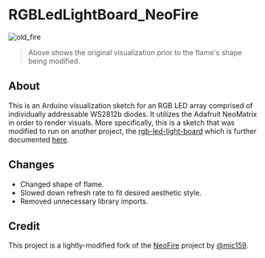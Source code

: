 # RGBLedLightBoard_NeoFire

![old_fire](old_fire.gif)
> Above shows the original visualization prior to the flame's shape being modified.

## About
This is an Arduino visualization sketch for an RGB LED array comprised of individually addressable WS2812b diodes.  It utilizes the Adafruit NeoMatrix in order to render visuals.  More specifically, this is a sketch that was modified to run on another project, the [rgb-led-light-board](https://github.com/ckuzma/rgb-led-light-board) which is further documented [here](https://github.com/ckuzma/blog/blob/master/posts/2020/2020-03-30-rgb-wall-display-board-part-3.md).

## Changes

- Changed shape of flame.
- Slowed down refresh rate to fit desired aesthetic style.
- Removed unnecessary library imports.

## Credit

This project is a lightly-modified fork of the [NeoFire](https://github.com/mic159/NeoFire) project by [@mic159](https://github.com/mic159).
